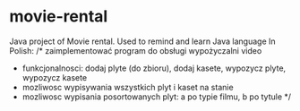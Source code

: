 # movie-rental
Java project of Movie rental. Used to remind and learn Java language
In Polish:
/* zaimplementować program do obsługi wypożyczalni video
 * funkcjonalnosci: dodaj plyte (do zbioru), dodaj kasete, wypozycz plyte, wypozycz kasete
 * mozliwosc wypisywania wszystkich plyt i kaset na stanie
 * mozliwosc wypisania posortowanych plyt: a po typie filmu, b po tytule
*/
